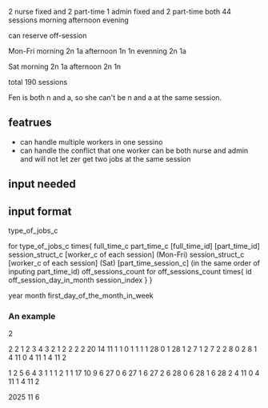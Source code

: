 2 nurse fixed and 2 part-time
1 admin fixed and 2 part-time
both 44 sessions morning afternoon evening

can reserve off-session

Mon-Fri
morning 2n 1a
afternoon 1n 1n
evenning 2n 1a

Sat
morning 2n 1a
afternoon 2n 1n

total 190 sessions

Fen is both n and a, so she can't be n and a at the same session.



## featrues

- can handle multiple workers in one sessino
- can handle the conflict that one worker can be both nurse and admin and will not let zer get two jobs at the same session

## input needed


## input format

type_of_jobs_c

for type_of_jobs_c times{
    full_time_c part_time_c
    [full_time_id]
    [part_time_id]
    session_struct_c [worker_c of each session] (Mon-Fri)
    session_struct_c [worker_c of each session] (Sat)
    [part_time_session_c] (in the same order of inputing part_time_id)
    off_sessions_count
    for off_sessions_count times{
        id off_session_day_in_month session_index
    }
}

year
month
first_day_of_the_month_in_week

### An example

2

2 2 
1 2 
3 4 
3 2 1 2
2 2 2
20 14
11
1 1 0
1 1 1 
1 28 0
1 28 1 
2 7 1 
2 7 2 
2 8 0
2 8 1 
4 11 0 
4 11 1 
4 11 2

1 2 
5 
6 4 
3 1 1 1
2 1 1
17 10
9
6 27 0
6 27 1
6 27 2
6 28 0
6 28 1
6 28 2
4 11 0
4 11 1 
4 11 2

2025
11
6 
